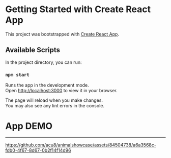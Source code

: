 # Getting Started with Create React App

This project was bootstrapped with [Create React App](https://github.com/facebook/create-react-app).

## Available Scripts

In the project directory, you can run:

### `npm start`

Runs the app in the development mode.\
Open [http://localhost:3000](http://localhost:3000) to view it in your browser.

The page will reload when you make changes.\
You may also see any lint errors in the console.


# App DEMO
---

https://github.com/acu8/animalshowcase/assets/84504738/a6a3568c-fdb0-4f67-8d67-0b2f14f14d96

